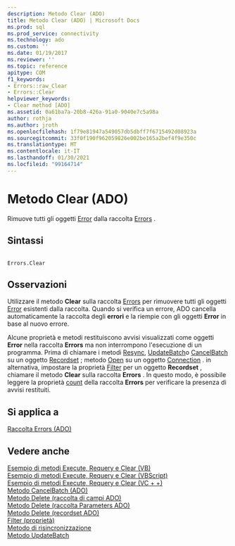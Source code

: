 ```yaml
---
description: Metodo Clear (ADO)
title: Metodo Clear (ADO) | Microsoft Docs
ms.prod: sql
ms.prod_service: connectivity
ms.technology: ado
ms.custom: ''
ms.date: 01/19/2017
ms.reviewer: ''
ms.topic: reference
apitype: COM
f1_keywords:
- Errors::raw_Clear
- Errors::Clear
helpviewer_keywords:
- Clear method [ADO]
ms.assetid: 0a61ba7a-20b8-426a-91a0-9040e7c5a98a
author: rothja
ms.author: jroth
ms.openlocfilehash: 1f79e81947a549057db5dbff7f6715492d08923a
ms.sourcegitcommit: 33f0f190f962059826e002be165a2bef4f9e350c
ms.translationtype: MT
ms.contentlocale: it-IT
ms.lasthandoff: 01/30/2021
ms.locfileid: "99164714"
---
```

# <a name="clear-method-ado"></a>Metodo Clear (ADO)
Rimuove tutti gli oggetti [Error](./error-object.md) dalla raccolta [Errors](./errors-collection-ado.md) .  
  
## <a name="syntax"></a>Sintassi  
  
```  
  
Errors.Clear  
```  
  
## <a name="remarks"></a>Osservazioni  
 Utilizzare il metodo **Clear** sulla raccolta [Errors](./errors-collection-ado.md) per rimuovere tutti gli oggetti [Error](./error-object.md) esistenti dalla raccolta. Quando si verifica un errore, ADO cancella automaticamente la raccolta degli **errori** e la riempie con gli oggetti **Error** in base al nuovo errore.  
  
 Alcune proprietà e metodi restituiscono avvisi visualizzati come oggetti **Error** nella raccolta **Errors** ma non interrompono l'esecuzione di un programma. Prima di chiamare i metodi [Resync](./resync-method.md), [UpdateBatch](./updatebatch-method.md)o [CancelBatch](./cancelbatch-method-ado.md) su un oggetto [Recordset](./recordset-object-ado.md) ; metodo [Open](./open-method-ado-connection.md) su un oggetto [Connection](./connection-object-ado.md) . in alternativa, impostare la proprietà [Filter](./filter-property.md) per un oggetto **Recordset** , chiamare il metodo **Clear** sulla raccolta **Errors** . In questo modo, è possibile leggere la proprietà [count](./count-property-ado.md) della raccolta **Errors** per verificare la presenza di avvisi restituiti.  
  
## <a name="applies-to"></a>Si applica a  
 [Raccolta Errors (ADO)](./errors-collection-ado.md)  
  
## <a name="see-also"></a>Vedere anche  
 [Esempio di metodi Execute, Requery e Clear (VB)](./execute-requery-and-clear-methods-example-vb.md)   
 [Esempio di metodi Execute, Requery e Clear (VBScript)](./execute-requery-and-clear-methods-example-vbscript.md)   
 [Esempio di metodi Execute, Requery e Clear (VC + +)](./execute-requery-and-clear-methods-example-vc.md)   
 [Metodo CancelBatch (ADO)](./cancelbatch-method-ado.md)   
 [Metodo Delete (raccolta di campi ADO)](./delete-method-ado-fields-collection.md)   
 [Metodo Delete (raccolta Parameters ADO)](./delete-method-ado-parameters-collection.md)   
 [Metodo Delete (recordset ADO)](./delete-method-ado-recordset.md)   
 [Filter (proprietà)](./filter-property.md)   
 [Metodo di risincronizzazione](./resync-method.md)   
 [Metodo UpdateBatch](./updatebatch-method.md)